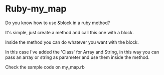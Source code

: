 # Ruby-my_map

Do you know how to use &block in a ruby method?

It's simple, just create a method and call this one with a block.

Inside the method you can do whatever you want with the block.

In this case I've added the 'Class' for Array and String, in this way you can pass an array or string as parameter and use them inside the method.

Check the sample code on my_map.rb
